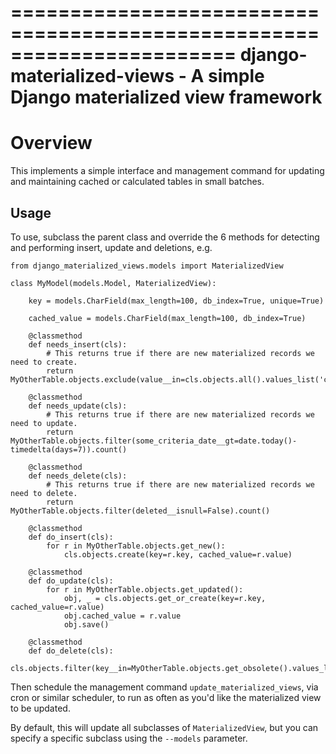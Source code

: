 =======================================================================
django-materialized-views - A simple Django materialized view framework
=======================================================================

Overview
========

This implements a simple interface and management command for updating
and maintaining cached or calculated tables in small batches.

Usage
-----

To use, subclass the parent class and override the 6 methods for
detecting and performing insert, update and deletions, e.g.

    from django_materialized_views.models import MaterializedView
    
    class MyModel(models.Model, MaterializedView):
    
        key = models.CharField(max_length=100, db_index=True, unique=True)
        
        cached_value = models.CharField(max_length=100, db_index=True)
        
        @classmethod
        def needs_insert(cls):
            # This returns true if there are new materialized records we need to create.
            return MyOtherTable.objects.exclude(value__in=cls.objects.all().values_list('cached_value').count()
    
        @classmethod
        def needs_update(cls):
            # This returns true if there are new materialized records we need to update.
            return MyOtherTable.objects.filter(some_criteria_date__gt=date.today()-timedelta(days=7)).count()
            
        @classmethod
        def needs_delete(cls):
            # This returns true if there are new materialized records we need to delete.
            return MyOtherTable.objects.filter(deleted__isnull=False).count()
        
        @classmethod
        def do_insert(cls):
            for r in MyOtherTable.objects.get_new():
                cls.objects.create(key=r.key, cached_value=r.value)
    
        @classmethod
        def do_update(cls):
            for r in MyOtherTable.objects.get_updated():
                obj, _ = cls.objects.get_or_create(key=r.key, cached_value=r.value)
                obj.cached_value = r.value
                obj.save()
    
        @classmethod
        def do_delete(cls):
            cls.objects.filter(key__in=MyOtherTable.objects.get_obsolete().values_list('key')).delete()

Then schedule the management command `update_materialized_views`, via cron
or similar scheduler, to run as often as you'd like the materialized view to be
updated.

By default, this will update all subclasses of `MaterializedView`, but you can
specify a specific subclass using the `--models` parameter.
